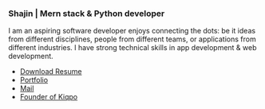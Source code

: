 
### Shajin | Mern stack & Python developer

I am an aspiring software developer enjoys connecting the dots: be it ideas from different disciplines, people from different teams, or applications from different industries. I have strong technical skills in app development & web development.


* [Download Resume](https://#)
* [Portfolio](http://shajin.me/)
* [Mail](mailto:shajin.sha10@gamil.com)
* [Founder of Kiqpo](http://kiqpo.software/)
<br/>

## 
